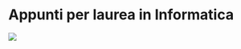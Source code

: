 # Appunti per laurea in Informatica

<a href="https://www.buymeacoffee.com/hawk033"><img src="https://img.buymeacoffee.com/button-api/?text=Buy me a coffee&emoji=☕&slug=hawk033&button_colour=BD5FFF&font_colour=ffffff&font_family=Poppins&outline_colour=000000&coffee_colour=FFDD00" /></a>